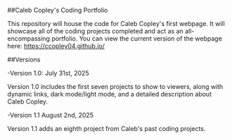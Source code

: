 ##Caleb Copley's Coding Portfolio

This repository will house the code for Caleb Copley's first webpage. It will showcase all of the coding projects completed and act as an all-encompassing portfolio. You can view the current version of the webpage here: https://ccopley04.github.io/

##Versions

-Version 1.0: July 31st, 2025

Version 1.0 includes the first seven projects to show to viewers, along with dynamic links, dark mode/light mode, and a detailed description about Caleb Copley.

-Version 1.1 August 2nd, 2025

Version 1.1 adds an eighth project from Caleb's past coding projects.
